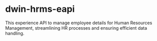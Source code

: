 # dwin-hrms-eapi
This experience API to manage employee details for Human Resources Management, streamlining HR processes and ensuring efficient data handling.
